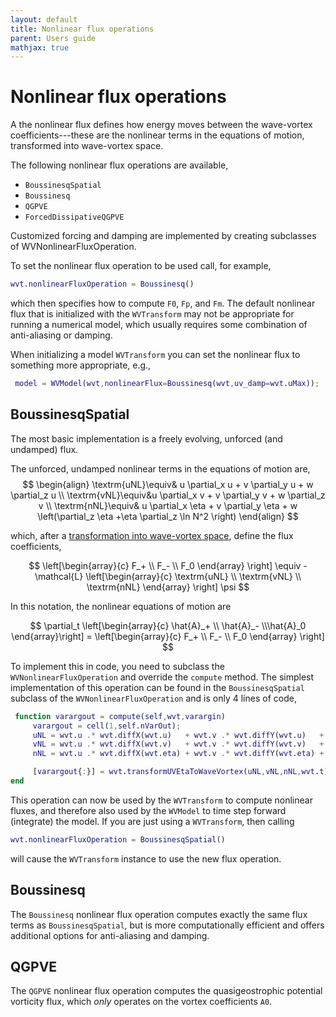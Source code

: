 ```yaml
---
layout: default
title: Nonlinear flux operations
parent: Users guide
mathjax: true
---
```


#  Nonlinear flux operations

A the nonlinear flux defines how energy moves between the wave-vortex coefficients---these are the nonlinear terms in the equations of motion, transformed into wave-vortex space.

The following nonlinear flux operations are available,
- `BoussinesqSpatial`
- `Boussinesq`
- `QGPVE`
- `ForcedDissipativeQGPVE`

Customized forcing and damping are implemented by creating subclasses of WVNonlinearFluxOperation.

To set the nonlinear flux operation to be used call, for example,
```matlab
wvt.nonlinearFluxOperation = Boussinesq()
```
which then specifies how to compute `F0`, `Fp`, and `Fm`. The default nonlinear flux that is initialized with the `WVTransform` may not be appropriate for running a numerical model, which usually requires some combination of anti-aliasing or damping.

When initializing a model `WVTransform` you can set the nonlinear flux to something more appropriate, e.g.,
```matlab
 model = WVModel(wvt,nonlinearFlux=Boussinesq(wvt,uv_damp=wvt.uMax));
 ```


## BoussinesqSpatial

The most basic implementation is a freely evolving, unforced (and undamped) flux. 

The unforced, undamped nonlinear terms in the equations of motion are,
$$
\begin{align}
    \textrm{uNL}\equiv& u \partial_x u + v \partial_y u + w \partial_z u \\
    \textrm{vNL}\equiv&u \partial_x v + v \partial_y v + w \partial_z v \\
    \textrm{nNL}\equiv& u \partial_x \eta + v \partial_y \eta + w \left(\partial_z \eta +\eta \partial_z \ln N^2 \right)
\end{align}
$$

which, after a [transformation into wave-vortex space](/mathematical-introduction/transformations.html), define the flux coefficients,

$$
\left[\begin{array}{c}
F_+ \\
F_- \\
F_0
\end{array} \right] \equiv 
    - \mathcal{L} \left[\begin{array}{c}
\textrm{uNL} \\
\textrm{vNL} \\
\textrm{nNL} 
\end{array} \right] \psi
$$

In this notation, the nonlinear equations of motion are

$$
\partial_t \left[\begin{array}{c} \hat{A}_+  \\  \hat{A}_-  \\\hat{A}_0 \end{array}\right] = \left[\begin{array}{c}
 F_+ \\
 F_- \\
F_0
\end{array} \right]
$$

To implement this in code, you need to subclass the `WVNonlinearFluxOperation` and override the `compute` method. The simplest implementation of this operation can be found in the `BoussinesqSpatial` subclass of the `WVNonlinearFluxOperation` and is only 4 lines of code,

```matlab
 function varargout = compute(self,wvt,varargin)
     varargout = cell(1,self.nVarOut);
     uNL = wvt.u .* wvt.diffX(wvt.u)   + wvt.v .* wvt.diffY(wvt.u)   + wvt.w .*  wvt.diffZF(wvt.u);
     vNL = wvt.u .* wvt.diffX(wvt.v)   + wvt.v .* wvt.diffY(wvt.v)   + wvt.w .*  wvt.diffZF(wvt.v);
     nNL = wvt.u .* wvt.diffX(wvt.eta) + wvt.v .* wvt.diffY(wvt.eta) + wvt.w .* (wvt.diffZG(wvt.eta) + wvt.eta .* wvt.dLnN2);

     [varargout{:}] = wvt.transformUVEtaToWaveVortex(uNL,vNL,nNL,wvt.t);
end
```

This operation can now be used by the `WVTransform` to compute nonlinear fluxes, and therefore also used by the `WVModel` to time step forward (integrate) the model. If you are just using a `WVTransform`, then calling

```matlab
wvt.nonlinearFluxOperation = BoussinesqSpatial()
```

will cause the `WVTransform` instance to use the new flux operation.

## Boussinesq

The `Boussinesq` nonlinear flux operation computes exactly the same flux terms as `BoussinesqSpatial`, but is more computationally efficient and offers additional options for anti-aliasing and damping. 

## QGPVE

The `QGPVE` nonlinear flux operation computes the quasigeostrophic potential vorticity flux, which *only* operates on the vortex coefficients `A0`.
